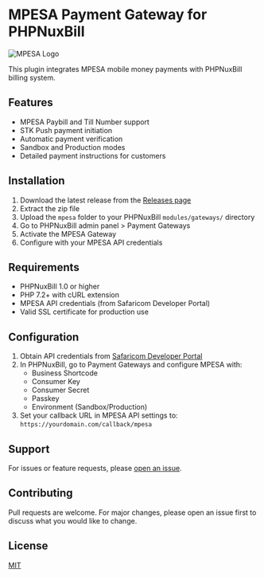 # MPESA Payment Gateway for PHPNuxBill

![MPESA Logo](mpesa/assets/mpesa.png)

This plugin integrates MPESA mobile money payments with PHPNuxBill billing system.

## Features

- MPESA Paybill and Till Number support
- STK Push payment initiation
- Automatic payment verification
- Sandbox and Production modes
- Detailed payment instructions for customers

## Installation

1. Download the latest release from the [Releases page](https://github.com/yourusername/mpesa-gateway-phpnuxbill/releases)
2. Extract the zip file
3. Upload the `mpesa` folder to your PHPNuxBill `modules/gateways/` directory
4. Go to PHPNuxBill admin panel > Payment Gateways
5. Activate the MPESA Gateway
6. Configure with your MPESA API credentials

## Requirements

- PHPNuxBill 1.0 or higher
- PHP 7.2+ with cURL extension
- MPESA API credentials (from Safaricom Developer Portal)
- Valid SSL certificate for production use

## Configuration

1. Obtain API credentials from [Safaricom Developer Portal](https://developer.safaricom.co.ke)
2. In PHPNuxBill, go to Payment Gateways and configure MPESA with:
   - Business Shortcode
   - Consumer Key
   - Consumer Secret
   - Passkey
   - Environment (Sandbox/Production)
3. Set your callback URL in MPESA API settings to: `https://yourdomain.com/callback/mpesa`

## Support

For issues or feature requests, please [open an issue](https://github.com/yourusername/mpesa-gateway-phpnuxbill/issues).

## Contributing

Pull requests are welcome. For major changes, please open an issue first to discuss what you would like to change.

## License

[MIT](LICENSE)
